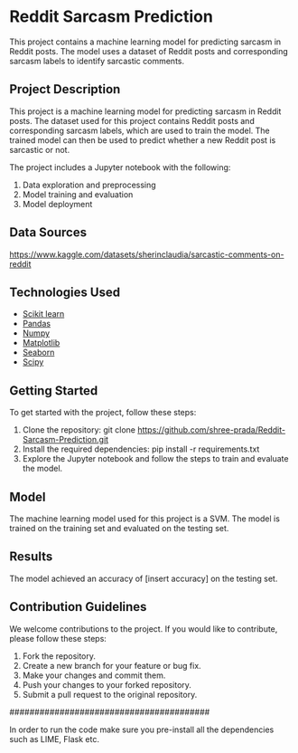 # Reddit Sarcasm Prediction

This project contains a machine learning model for predicting sarcasm in Reddit posts. The model uses a dataset of Reddit posts and corresponding sarcasm labels to identify sarcastic comments.

## Project Description
This project is a machine learning model for predicting sarcasm in Reddit posts. The dataset used for this project contains Reddit posts and corresponding sarcasm labels, which are used to train the model. The trained model can then be used to predict whether a new Reddit post is sarcastic or not.

The project includes a Jupyter notebook with the following:

1. Data exploration and preprocessing
2. Model training and evaluation
3. Model deployment

## Data Sources
 https://www.kaggle.com/datasets/sherinclaudia/sarcastic-comments-on-reddit

## Technologies Used
- [Scikit learn](http://scikit-learn.org/stable)
- [Pandas](http://pandas.pydata.org/)
- [Numpy](http://www.numpy.org/)
- [Matplotlib](http://matplotlib.org/)
- [Seaborn](http://seaborn.pydata.org/)
- [Scipy](https://www.scipy.org/)

## Getting Started
To get started with the project, follow these steps:

1. Clone the repository: 
   git clone https://github.com/shree-prada/Reddit-Sarcasm-Prediction.git
2. Install the required dependencies: 
  pip install -r requirements.txt
3. Explore the Jupyter notebook and follow the steps to train and evaluate the model.

## Model
The machine learning model used for this project is a SVM. The model is trained on the training set and evaluated on the testing set.

## Results
The model achieved an accuracy of [insert accuracy] on the testing set.

## Contribution Guidelines
We welcome contributions to the project. If you would like to contribute, please follow these steps:

1. Fork the repository.
2. Create a new branch for your feature or bug fix.
3. Make your changes and commit them.
4. Push your changes to your forked repository.
5. Submit a pull request to the original repository.
        

########################################

In order to run the code make sure you pre-install all the dependencies such as LIME, Flask etc.

